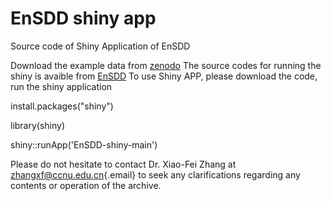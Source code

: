 # EnSDD shiny app

Source code of Shiny Application of EnSDD

Download the example data from [zenodo](https://doi.org/10.5281/zenodo.11218339)
The source codes for running the shiny is avaible from [EnSDD](https://github.com/keyalone/EnSDD)
To use Shiny APP, please download the code, run the shiny application

install.packages("shiny")

library(shiny)

shiny::runApp('EnSDD-shiny-main')



Please do not hesitate to contact Dr. Xiao-Fei Zhang at [zhangxf\@ccnu.edu.cn](mailto:zhangxf@ccnu.edu.cn){.email} to seek any clarifications regarding any contents or operation of the archive.
